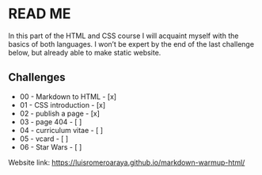 # READ ME
In this part of the HTML and CSS course I will acquaint myself with the basics of both languages. I won’t be expert by the end of the last challenge below, but already able to make static website.

## Challenges
* 00 - Markdown to HTML - [x]
* 01 - CSS introduction - [x]
* 02 - publish a page - [x]
* 03 - page 404 - [ ]
* 04 - curriculum vitae - [ ]
* 05 - vcard - [ ]
* 06 - Star Wars - [ ]

Website link: https://luisromeroaraya.github.io/markdown-warmup-html/